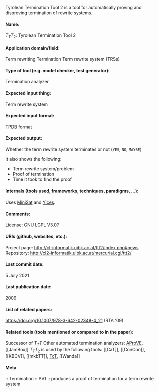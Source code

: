 Tyrolean Termination Tool 2 is a tool for automatically proving and disproving termination of rewrite systems.

#### Name:
$T_TT_2$: Tyrolean Termination Tool 2

#### Application domain/field:
Term rewriting
Termination
Term rewrite system (TRSs)

#### Type of tool (e.g. model checker, test generator):
Termination analyzer

#### Expected input thing:
Term rewrite system

#### Expected input format:
[TPDB](../Formats/TPDB.md) format

#### Expected output:
Whether the term rewrite system terminates or not (`YES`, `NO`, `MAYBE`)

It also shows the following:
- Term rewrite system/problem
- Proof of termination
- Time it took to find the proof

#### Internals (tools used, frameworks, techniques, paradigms, ...):
Uses [MiniSat](Solvers/SAT/MiniSat.md) and [Yices](Solvers/SMT/Yices.md).

#### Comments:
License: GNU LGPL V3.0?

#### URIs (github, websites, etc.):
Project page: http://cl-informatik.uibk.ac.at/ttt2/index.php#news
Repository: http://cl2-informatik.uibk.ac.at/mercurial.cgi/ttt2/

#### Last commit date:
5 July 2021

#### Last publication date:
2009

#### List of related papers:
https://doi.org/10.1007/978-3-642-02348-4_21 (RTA '09)

#### Related tools (tools mentioned or compared to in the paper):
Successor of $T_TT$
Other automated termination analyzers: [AProVE](AProVE.md), [[JamBox]]
$T_TT_2$ is used by the following tools: [[CaT]], [[ConCon]], [[KBCV]], [[mkbTT]], [TcT](TcT.md), [[Wanda]]

#### Meta
:: Termination
:: PV1 :: produces a proof of termination for a term rewrite system